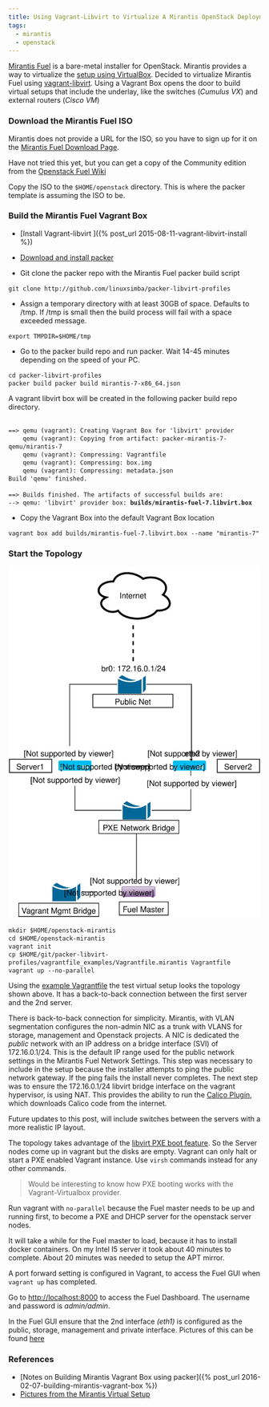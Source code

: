 ```yaml
---
title: Using Vagrant-Libvirt to Virtualize A Mirantis OpenStack Deployment
tags:
  - mirantis
  - openstack
---
```


[Mirantis Fuel](https://wiki.openstack.org/wiki/Fuel) is a bare-metal installer
for OpenStack. Mirantis provides a way to virtualize the [setup using
VirtualBox](https://docs.mirantis.com/openstack/fuel/fuel-6.1/virtualbox.html).
Decided to virtualize Mirantis Fuel using
[vagrant-libvirt](https://github.com/vagrant-libvirt/vagrant-libvirt). Using a Vagrant
Box  opens the
door to build virtual setups that include the underlay, like the switches (_Cumulus VX_) and
external routers (_Cisco VM_)

### Download the Mirantis Fuel ISO
Mirantis does not provide a URL for the ISO, so you have to sign up for it on
the [Mirantis Fuel Download
Page](https://software.mirantis.com/openstack-download-form/).

Have not tried this yet, but you can get a copy of the Community edition from
the [Openstack Fuel Wiki](https://wiki.openstack.org/wiki/Fuel#Releases)

Copy the ISO to the ``$HOME/openstack`` directory. This is where the packer
template is assuming the ISO to be.

### Build the Mirantis Fuel Vagrant Box

* [Install Vagrant-libvirt ]({% post_url 2015-08-11-vagrant-libvirt-install %})

* [Download and install packer](https://www.packer.io/intro/getting-started/setup.html)

* Git clone the packer repo with the Mirantis Fuel packer build script


```
git clone http://github.com/linuxsimba/packer-libvirt-profiles
```

* Assign a temporary directory with at least 30GB of space. Defaults to /tmp. If
/tmp is small then the build process will fail with a space exceeded message.

```
export TMPDIR=$HOME/tmp
```

* Go to the packer build repo and run packer. Wait 14-45 minutes depending on
the speed of your PC.

```
cd packer-libvirt-profiles
packer build packer build mirantis-7-x86_64.json
```

A vagrant libvirt box will be created in the following packer build repo
directory.


<pre><code>
==> qemu (vagrant): Creating Vagrant Box for 'libvirt' provider
    qemu (vagrant): Copying from artifact: packer-mirantis-7-qemu/mirantis-7
    qemu (vagrant): Compressing: Vagrantfile
    qemu (vagrant): Compressing: box.img
    qemu (vagrant): Compressing: metadata.json
Build 'qemu' finished.

==> Builds finished. The artifacts of successful builds are:
--> qemu: 'libvirt' provider box: <strong>builds/mirantis-fuel-7.libvirt.box</strong>
</code></pre>


* Copy the Vagrant Box into the default Vagrant Box location


```
vagrant box add builds/mirantis-fuel-7.libvirt.box --name "mirantis-7"
```


### Start the Topology


<img src='/svgs/mirantis-openstack10.svg'/>



```
mkdir $HOME/openstack-mirantis
cd $HOME/openstack-mirantis
vagrant init
cp $HOME/git/packer-libvirt-profiles/vagrantfile_examples/Vagrantfile.mirantis Vagrantfile
vagrant up --no-parallel
```


Using the [example
Vagrantfile](http://github.com/linuxsimba/packer-libvirt-profiles/blob/master/vagrantfile_examples/Vagrantfile.mirantis)
the test virtual setup looks the topology shown above.
It has a back-to-back connection between the first server and the 2nd server.

There is back-to-back connection for simplicity. Mirantis,  with VLAN
segmentation configures the non-admin NIC as a trunk with VLANS for storage,
management and Openstack projects.  A NIC is dedicated the _public_ network with
an IP address on a bridge interface (SVI) of 172.16.0.1/24. This is the default IP range used for
the public network settings in the Mirantis Fuel Network Settings. This step was
necessary to include in the setup because the installer attempts to ping the
public network gateway. If the ping fails the install never completes. The next
step was to ensure the 172.16.0.1/24 libvirt bridge interface on the vagrant
hypervisor, is using NAT. This provides the ability to run the [Calico
Plugin](http://www.projectcalico.org/), which downloads Calico code from the internet.

Future updates to this post, will include switches between the servers with a more realistic IP layout.

The topology takes advantage of the [libvirt PXE boot
feature](https://libvirt.org/formatdomain.html#elementsNICSBoot). So the Server
nodes come up in vagrant but the disks are empty. Vagrant can only halt or start
a PXE enabled Vagrant instance. Use ``virsh`` commands instead for any other
commands.

> Would be interesting to know how PXE booting works with the Vagrant-Virtualbox provider.

Run vagrant with ``no-parallel`` because the Fuel master needs to be up and
running first, to become a PXE and DHCP server for the openstack server nodes.

It will take a while for the Fuel master to load, because it has to install
docker containers. On my Intel I5 server it took about 40 minutes to complete.
About 20 minutes was needed to setup the APT mirror.

A port forward setting is configured in Vagrant, to access the Fuel GUI when
``vagrant up`` has completed.

Go to [http://localhost:8000](http://localhost:8000) to access the Fuel
Dashboard.
The username and password is _admin/admin_.

In the Fuel GUI ensure that the 2nd interface _(eth1)_ is configured as the public,
storage, management and private interface. Pictures of this can be found [here](/mirantis_pics.html)


### References

* [Notes on Building Mirantis Vagrant Box using packer]({% post_url 2016-02-07-building-mirantis-vagrant-box %})
* [Pictures from the Mirantis Virtual Setup](/mirantis_pics.html)
